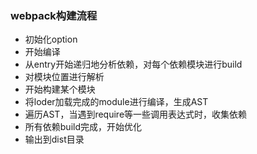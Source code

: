 ### webpack构建流程
+ 初始化option
+ 开始编译
+ 从entry开始递归地分析依赖，对每个依赖模块进行build
+ 对模块位置进行解析
+ 开始构建某个模块
+ 将loder加载完成的module进行编译，生成AST
+ 遍历AST，当遇到require等一些调用表达式时，收集依赖
+ 所有依赖build完成，开始优化
+ 输出到dist目录